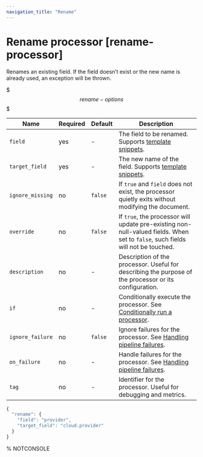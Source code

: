 ```yaml
---
navigation_title: "Rename"
---
```


# Rename processor [rename-processor]


Renames an existing field. If the field doesn’t exist or the new name is already used, an exception will be thrown.

$$$rename-options$$$

| Name | Required | Default | Description |
| --- | --- | --- | --- |
| `field` | yes | - | The field to be renamed. Supports [template snippets](ingest.md#template-snippets). |
| `target_field` | yes | - | The new name of the field. Supports [template snippets](ingest.md#template-snippets). |
| `ignore_missing` | no | `false` | If `true` and `field` does not exist, the processor quietly exits without modifying the document. |
| `override` | no | `false` | If `true`, the processor will update pre-existing non-null-valued fields. When set to `false`, such fields will not be touched. |
| `description` | no | - | Description of the processor. Useful for describing the purpose of the processor or its configuration. |
| `if` | no | - | Conditionally execute the processor. See [Conditionally run a processor](ingest.md#conditionally-run-processor). |
| `ignore_failure` | no | `false` | Ignore failures for the processor. See [Handling pipeline failures](ingest.md#handling-pipeline-failures). |
| `on_failure` | no | - | Handle failures for the processor. See [Handling pipeline failures](ingest.md#handling-pipeline-failures). |
| `tag` | no | - | Identifier for the processor. Useful for debugging and metrics. |

```js
{
  "rename": {
    "field": "provider",
    "target_field": "cloud.provider"
  }
}
```

%  NOTCONSOLE

